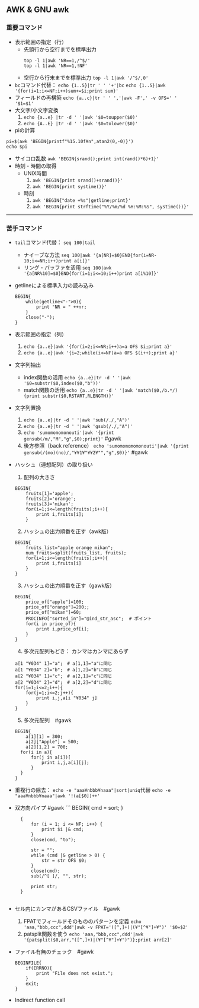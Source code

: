 ## AWK & GNU awk

### 重要コマンド
* 表示範囲の指定（行）
	* 先頭行から空行までを標準出力
		```
		top -l 1|awk 'NR==1,/^$/'
		top -l 1|awk 'NR==1,!NF'
		```
	* 空行から行末までを標準出力
		`top -l 1|awk '/^$/,0'`
* `bc`コマンド代替： `echo {1..5}|tr ' ' '+'|bc`
`echo {1..5}|awk '{for(i=1;i<=NF;i++)sum+=$i;print sum}'`
* フィールドの再構築
`echo {a..c}|tr ' ' ','|awk -F',' -v OFS=' ' '$1=$1'`
* 大文字/小文字変換
	1. `echo {a..e} |tr -d ' '|awk '$0=toupper($0)'`
	2. `echo {A..E} |tr -d ' '|awk '$0=tolower($0)'`
* piの計算
```
pi=$(awk 'BEGIN{printf"%15.10f¥n",atan2(0,-0)}')
echo $pi
```
* サイコロ乱数
`awk 'BEGIN{srand();print int(rand()*6)+1}'`
* 時刻・時間の取得
	* UNIX時間
		1. `awk 'BEGIN{print srand()+srand()}'`
		2. `awk 'BEGIN{print systime()}'`
	* 時刻
		1. `awk 'BEGIN{"date +%s"|getline;print}'`
		2. `awk 'BEGIN{print strftime("%Y/%m/%d %H:%M:%S", systime())}'`

---


### 苦手コマンド
* `tail`コマンド代替： `seq 100|tail`
	* ナイーブな方法
			`seq 100|awk '{a[NR]=$0}END{for(i=NR-10;i<=NR;i++)print a[i]}'`
	* リング・バッファを活用
			`seq 100|awk '{a[NR%10]=$0}END{for(i=1;i<=10;i++)print a[i%10]}'`
* getlineによる標準入力の読み込み
	```
	BEGIN{
	    while(getline<"-">0){
	        print "NR = " ++nr;
	    }
	    close("-");
	}
	```
* 表示範囲の指定（列）
	1. `echo {a..e}|awk '{for(i=2;i<=NR;i++)a=a OFS $i;print a}'`
	2. `echo {a..e}|awk '{i=2;while(i<=NF)a=a OFS $(i++);print a}'`
* 文字列抽出
	* index関数の活用
		`echo {a..e}|tr -d ' '|awk '$0=substr($0,index($0,"b"))'`
	* match関数の活用
		`echo {a..e}|tr -d ' '|awk 'match($0,/b.*/){print substr($0,RSTART,RLENGTH)}'`
* 文字列置換
	1. `echo {a..e}|tr -d ' '|awk 'sub(/./,"A")'`
	2. `echo {a..e}|tr -d ' '|awk 'gsub(/./,"A")'`
	3. `echo 'sumomomomonouti'|awk '{print gensub(/m/,"M","g",$0);print}'` #gawk
	4. 後方参照（back reference）
		`echo 'sumomomomomonouti'|awk '{print gensub(/(mo)(no)/,"¥¥1¥"¥¥2¥"","g",$0)}'` #gawk
* ハッシュ（連想配列）の取り扱い
	1. 配列の大きさ
	```
	BEGIN{
	    fruits[1]='apple';
	    fruits[2]='orange';
	    fruits[3]='mikan';
	    for(i=1;i<=length(fruits);i++){
	        print i,fruits[i];
	    }
	```
	2. ハッシュの出力順番を正す（awk版）
	```
	BEGIN{
	    fruits_list="apple orange mikan";
	    num_fruits=split(fruits_list, fruits);
	    for(i=1;i<=length(fruits);i++){
	        print i,fruits[i]
	    }
	}
	```
	3. ハッシュの出力順番を正す（gawk版）
	```
	BEGIN{
	    price_of["apple"]=100;
	    price_of["orange"]=200;;
	    price_of["mikan"]=60;
	    PROCINFO["sorted_in"]="@ind_str_asc";  # ポイント
	    for(i in price_of){
	        print i,price_of[i];
	    }
	}
	```
	4. 多次元配列もどき： カンマはカンマにあらず
	```
	a[1 "¥034" 1]="a";　# a[1,1]="a"に同じ
	a[1 "¥034" 2]="b";　# a[1,2]="b"に同じ
	a[2 "¥034" 1]="c";　# a[2,1]="c"に同じ
	a[2 "¥034" 2]="d";　# a[2,2]="d"に同じ
	for(i=1;i<=2;i++){
	    for(j=1;i<=2;j++){
	        print i,j,a[i "¥034" j]
	    }
	}
	```
	5. 多次元配列　#gawk
	```
	BEGIN{
	    a[1][1] = 300;
	    a[2]["Apple"] = 500;
	    a[2][1,2] = 700;
      for(i in a){
          for(j in a[i])[
              print i,j,a[i][j];
          }
      }
	}
	```
* 重複行の除去： `echo -e "aaa¥nbbb¥naaa"|sort|uniq`代替
`echo -e "aaa¥nbbb¥naaa"|awk '!(a[$0])++'`
* 双方向パイプ  #gawk
		```
		BEGIN{
		    cmd = sort;
		}
		
		{
		    for (i = 1; i <= NF; i++) {
		        print $i |& cmd;
		    }
		    close(cmd, "to");
		    
		    str = "";
		    while (cmd |& getline > 0) {
		        str = str OFS $0;
		    }
		    close(cmd);
		    sub(/^[ ]/, "", str);
		    
		    print str;
		}
	```
* セル内にカンマがあるCSVファイル　#gawk
	1. FPATでフィールドそのもののパターンを定義
	`echo 'aaa,"bbb,ccc",ddd'|awk -v FPAT='([^,]+)|(¥"[^¥"]+¥")' '$0=$2'`
	2. patsplit関数を使う
	`echo 'aaa,"bbb,ccc",ddd'|awk '{patsplit($0,arr,"([^,]+)|(¥"[^¥"]+¥")")};print arr[2]'`
* ファイル有無のチェック　#gawk
	```
	BEGINFILE{
	    if(ERRNO){
	        print "File does not exist.";
	    }
	    exit;
	}
	```
* Indirect function call
